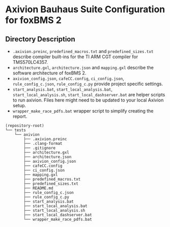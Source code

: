# Axivion Bauhaus Suite Configuration for foxBMS 2

## Directory Description


- ``.axivion.preinc``, ``predefined_macros.txt`` and ``predefined_sizes.txt``
  describe compiler built-ins for the TI ARM CGT compiler for TMS570LC4357.
- ``architecture.gxl``, ``architecture.json`` and ``mapping.gxl`` describe the
  software architecture of foxBMS 2.
- ``axivion_config.json``, ``cafeCC.config``, ``ci_config.json``,
  ``rule_config_c.json``, ``rule_config_c.py`` provide project specific
  settings.
- ``start_analysis.bat``, ``start_local_analysis.bat``,
  ``start_local_analysis.sh``, ``start_local_dashserver.bat`` are helper
  scripts to run axivion. Files here might need to be updated to your local
  Axivion setup.
- ``wrapper_make_race_pdfs.bat`` wrapper script to simplify creating the
  report.

```
(repository-root)
└── tests
    └── axivion
        ├── .axivion.preinc
        ├── .clang-format
        ├── .gitignore
        ├── architecture.gxl
        ├── architecture.json
        ├── axivion_config.json
        ├── cafeCC.config
        ├── ci_config.json
        ├── mapping.gxl
        ├── predefined_macros.txt
        ├── predefined_sizes.txt
        ├── README.md
        ├── rule_config_c.json
        ├── rule_config_c.py
        ├── start_analysis.bat
        ├── start_local_analysis.bat
        ├── start_local_analysis.sh
        ├── start_local_dashserver.bat
        └── wrapper_make_race_pdfs.bat
```
